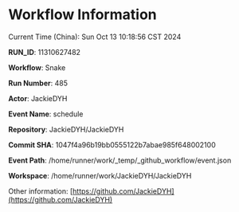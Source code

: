 # Workflow Information

Current Time (China): Sun Oct 13 10:18:56 CST 2024  

**RUN_ID**: 11310627482  

**Workflow**: Snake  

**Run Number**: 485  

**Actor**: JackieDYH  

**Event Name**: schedule  

**Repository**: JackieDYH/JackieDYH  

**Commit SHA**: 1047f4a96b19bb0555122b7abae985f648002100  

**Event Path**: /home/runner/work/_temp/_github_workflow/event.json  

**Workspace**: /home/runner/work/JackieDYH/JackieDYH  

Other information: [https://github.com/JackieDYH](https://github.com/JackieDYH)
